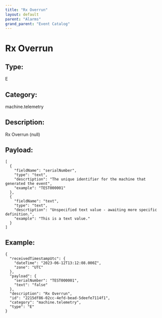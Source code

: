 ```yaml
---
title: "Rx Overrun"
layout: default
parent: "Alarms"
grand_parent: "Event Catalog"
---
```


# Rx Overrun

## Type:

E

## Category:

machine.telemetry

## Description: 

Rx Overrun (null)

## Payload:

```
[
  {
    "fieldName": "serialNumber",
    "type": "text",
    "descrtiption": "The unique identifier for the machine that generated the event",
    "example": "TEST000001"
  },
  {
    "fieldName": "text",
    "type": "text",
    "descrtiption": "Unspecified text value - awaiting more specific definition.",
    "example": "This is a text value."
  }
]
```

## Example:

```
{
  "receivedTimestampUtc": {
    "dateTime": "2023-06-12T13:12:08.000Z",
    "zone": "UTC"
  },
  "payload": {
    "serialNumber": "TEST000001",
    "text": "false"
  },
  "description": "Rx Overrun",
  "id": "2215df86-02cc-4efd-bead-5deefe7114f1",
  "category": "machine.telemetry",
  "type": "E"
}
```
